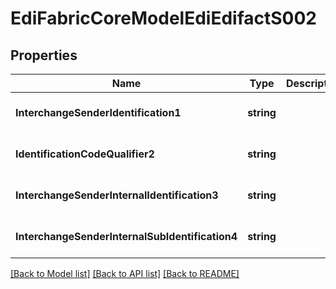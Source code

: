 # EdiFabricCoreModelEdiEdifactS002

## Properties
Name | Type | Description | Notes
------------ | ------------- | ------------- | -------------
**InterchangeSenderIdentification1** | **string** |  | [optional] [default to null]
**IdentificationCodeQualifier2** | **string** |  | [optional] [default to null]
**InterchangeSenderInternalIdentification3** | **string** |  | [optional] [default to null]
**InterchangeSenderInternalSubIdentification4** | **string** |  | [optional] [default to null]

[[Back to Model list]](../README.md#documentation-for-models) [[Back to API list]](../README.md#documentation-for-api-endpoints) [[Back to README]](../README.md)


